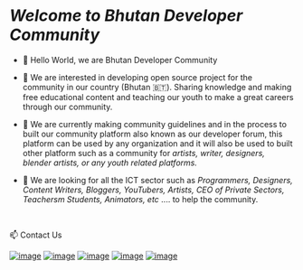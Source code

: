 # *Welcome to Bhutan Developer Community*

- 👋 Hello World, we are Bhutan Developer Community

- 👀 We are interested in developing open source project for the community in our country (Bhutan 🇧🇹). Sharing knowledge and making free educational content and teaching our youth to make a great careers through our community.

- 🌱 We are currently making community guidelines and in the process to built our community platform also known as our developer forum, this platform can be used by any organization and it will also be used to built other platform such as a community for *artists, writer, designers, blender artists, or any youth related platforms.*

- 💞️ We are looking for all the ICT sector such as *Programmers, Designers, Content Writers, Bloggers, YouTubers, Artists, CEO of Private Sectors, Teachersm Students, Animators, etc* .... to help the community.

<br />
 
 📫 Contact Us  
 
[![image](https://img.shields.io/badge/whatsapp-25D366?style=for-the-badge&logo=WhatsApp&logoColor=white)](https://chat.whatsapp.com/ByKjpnV2ajsBiqG140WEI2)
[![image](https://img.shields.io/badge/discord-7289DA?style=for-the-badge&logo=Discord&logoColor=white)](https://discord.gg/e6sMPFYa)
[![image](https://img.shields.io/badge/GitHub-171515?style=for-the-badge&logo=github&logoColor=white)](https://github.com/BTDeveloperCommunity)
[![image](https://img.shields.io/badge/email-3357C0?style=for-the-badge&logo=gmail&logoColor=white)](mailto:btdevelopercommunity@gmail.com)
[![image](https://img.shields.io/badge/Website-1EBBEE?style=for-the-badge&logo=internetexplorer&logoColor=white)](https://www.devbt.org)

<!-- 
### Our GitHub Stats

![Github Stats](https://github-readme-stats.vercel.app/api?username=BTDeveloperCommunity&count_private=true&show_icons=true&include_all_commits=true)

![Top Langs](https://github-readme-stats.vercel.app/api/top-langs/?username=BTDeveloperCommunity&hide=TeX&layout=compact) -->
